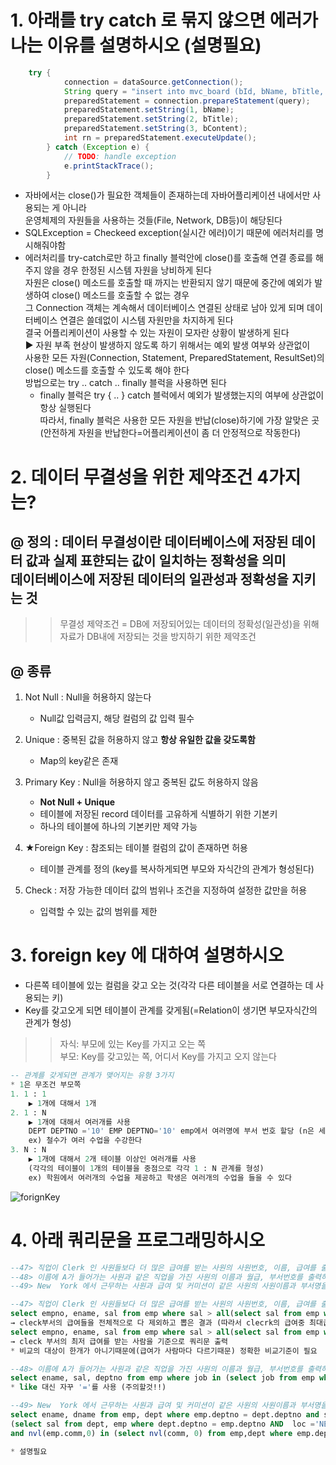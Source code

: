 # 1. 아래를 try catch 로 묶지 않으면 에러가 나는 이유를 설명하시오 (설명필요)
```java
	try {
			connection = dataSource.getConnection();
			String query = "insert into mvc_board (bId, bName, bTitle, bContent, bHit, bGroup, bStep, bIndent) values (mvc_board_seq.nextval, ?, ?, ?, 0, mvc_board_seq.currval, 0, 0 )";
			preparedStatement = connection.prepareStatement(query);
			preparedStatement.setString(1, bName);
			preparedStatement.setString(2, bTitle);
			preparedStatement.setString(3, bContent);
			int rn = preparedStatement.executeUpdate();
		} catch (Exception e) {
			// TODO: handle exception
			e.printStackTrace();
		}
```
- 자바에서는 close()가 필요한 객체들이 존재하는데 자바어플리케이션 내에서만 사용되는 게 아니라 <br> 운영체제의 자원들을 사용하는 것들(File, Network, DB등)이 해당된다
- SQLException = Checkeed exception(실시간 에러)이기 때문에 에러처리를 명시해줘야함
- 에러처리를 try-catch로만 하고 finally 블럭안에 close()를 호출해 연결 종료를 해주지 않을 경우 한정된 시스템 자원을 낭비하게 된다 <br> 자원은 close() 메소드를 호출할 때 까지는 반환되지 않기 때문에 중간에 예외가 발생하여 close() 메소드를 호출할 수 없는 경우 <br> 그 Connection 객체는 계속해서 데이터베이스 연결된 상태로 남아 있게 되며 데이터베이스 연결은 쓸데없이 시스템 자원만을 차지하게 된다 <br> 결국 어플리케이션이 사용할 수 있는 자원이 모자란 상황이 발생하게 된다 <br>
▶ 자원 부족 현상이 발생하지 않도록 하기 위해서는 예외 발생 여부와 상관없이 <br> 사용한 모든 자원(Connection, Statement, PreparedStatement, ResultSet)의 close() 메소드를 호출할 수 있도록 해야 한다<br> 방법으로는 try .. catch .. finally 블럭을 사용하면 된다
  - finally 블럭은 try { .. } catch 블럭에서 예외가 발생했는지의 여부에 상관없이 항상 실행된다<br> 따라서, finally 블럭은 사용한 모든 자원을 반납(close)하기에 가장 알맞은 곳 (안전하게 자원을 반납한다=어플리케이션이 좀 더 안정적으로 작동한다)

# 2. 데이터 무결성을 위한 제약조건 4가지는?
## @ 정의 : 데이터 무결성이란 데이터베이스에 저장된 데이터 값과 실제 표햔되는 값이 일치하는 정확성을 의미<br>데이터베이스에 저장된 데이터의 일관성과 정확성을 지키는 것

>> 무결성 제약조건 = DB에 저장되어있는 데이터의 정확성(일관성)을 위해 <br> 자료가 DB내에 저장되는 것을 방지하기 위한 제약조건

## @ 종류
1. Not Null : Null을 허용하지 않는다

	- Null값 입력금지, 해당 컬럼의 값 입력 필수 
2. Unique : 중복된 값을 허용하지 않고 **항상 유일한 값을 갖도록함** 
	- Map의 key같은 존재 

3. Primary Key : Null을 허용하지 않고 중복된 값도 허용하지 않음
	- **Not Null + Unique**
	- 테이블에 저장된 record 데이터를 고유하게 식별하기 위한 기본키
	- 하나의 테이블에 하나의 기본키만 제약 가능 

4. ★Foreign Key : 참조되는 테이블 컬럼의 값이 존재하면 허용
	- 테이블 관계를 정의 (key를 복사하게되면 부모와 자식간의 관계가 형성된다)

5. Check : 저장 가능한 데이터 값의 범위나 조건을 지정하여 설정한 값만을 허용
	- 입력할 수 있는 값의 범위를 제한

# 3. foreign key 에 대하여 설명하시오
- 다른쪽 테이블에 있는 컬럼을 갖고 오는 것(각각 다른 테이블을 서로 연결하는 데 사용되는 키)
- Key를 갖고오게 되면 테이블이 관계를 갖게됨(=Relation이 생기면 부모자식간의 관계가 형성) 
>> 자식: 부모에 있는 Key를 가지고 오는 쪽 <br>
부모: Key를 갖고있는 쪽, 어디서 Key를 가지고 오지 않는다
```sql
-- 관계를 갖게되면 관계가 맺어지는 유형 3가지
* 1은 무조건 부모쪽
1. 1 : 1 
	▶ 1개에 대해서 1개
2. 1 : N
	▶ 1개에 대해서 여러개를 사용
	DEPT DEPTNO ='10' EMP DEPTNO='10' emp에서 여러명에 부서 번호 할당 (n은 세발낙지 모양기호)
	ex) 철수가 여러 수업을 수강한다
3. N : N 
	▶ 1개에 대해서 2개 테이블 이상인 여러개를 사용 
	(각각의 테이블이 1개의 테이블을 중점으로 각각 1 : N 관계를 형성)
	ex) 학원에서 여러개의 수업을 제공하고 학생은 여러개의 수업을 들을 수 있다
```

![forignKey](https://user-images.githubusercontent.com/74290204/104687827-4828f080-5743-11eb-93ea-6c3aa4dbd453.PNG)


# 4. 아래 쿼리문을 프로그래밍하시오
```sql
--47> 직업이 Clerk 인 사원들보다 더 많은 급여를 받는 사원의 사원번호, 이름, 급여를 출력하되 결과를 급여가 높은 순으로 정렬하라.
--48> 이름에 A가 들어가는 사원과 같은 직업을 가진 사원의 이름과 월급, 부서번호를 출력하라.
--49> New  York 에서 근무하는 사원과 급여 및 커미션이 같은 사원의 사원이름과 부서명을 출력하라.
```
```sql
--47> 직업이 Clerk 인 사원들보다 더 많은 급여를 받는 사원의 사원번호, 이름, 급여를 출력하되 결과를 급여가 높은 순으로 정렬하라.
select empno, ename, sal from emp where sal > all(select sal from emp where job = 'CLERK') order by sal desc; 
→ cleck부서의 급여들을 전체적으로 다 제외하고 뽑은 결과 (따라서 clecrk의 급여중 최대급여를 받는 사람을 기준으로 비교)
select empno, ename, sal from emp where sal > all(select sal from emp where job = 'CLERK') order by sal desc;
→ cleck 부서의 최저 급여를 받는 사람을 기준으로 쿼리문 출력
* 비교의 대상이 한개가 아니기때문에(급여가 사람마다 다르기때문) 정확한 비교기준이 필요

--48> 이름에 A가 들어가는 사원과 같은 직업을 가진 사원의 이름과 월급, 부서번호를 출력하라.
select ename, sal, deptno from emp where job in (select job from emp where ename like '%A%');
* like 대신 자꾸 '='를 사용 (주의할것!!)

--49> New  York 에서 근무하는 사원과 급여 및 커미션이 같은 사원의 사원이름과 부서명을 출력하라.
select ename, dname from emp, dept where emp.deptno = dept.deptno and sal in
(select sal from dept, emp where dept.deptno = emp.deptno AND  loc ='NEW YORK') 
and nvl(emp.comm,0) in (select nvl(comm, 0) from emp,dept where emp.deptno=dept.deptno and dept.loc = 'NEW YORK');

* 설명필요
```
